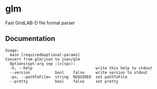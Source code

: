 # glm

Fast GridLAB-D file format parser

## Documentation

```
Usage:
  main [required&optional-params]
Convert from glm/json to json/glm
  Options(opt-arg sep :|=|spc):
  -h, --help                            write this help to stdout
  --version           bool    false     write version to stdout
  -p=, --pathToFile=  string  REQUIRED  set pathToFile
  --pretty            bool    false     set pretty
```


